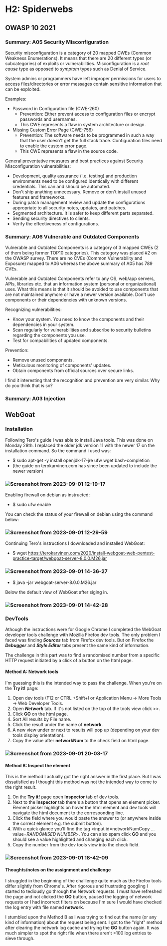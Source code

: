 # H2: Spiderwebs

## OWASP 10 2021

### Summary: A05 Security Misconfiguration

Security misconfiguration is a category of 20 mapped CWEs (Common Weakness Enumerations). It means that there are 20 different types (or subcategories) of exploits or vulnerabilities.
Misconfiguration is a *root cause* type as opposed to *symptom* types such as Denial of Service.

System admins or programmers have left improper permissions for users to access files/directories or error messages contain sensitive information that can be exploited.

Examples:

- Password in Configuration file (CWE-260)
  - Prevention: Either prevent access to configuration files or encrypt passwords and usernames.
  - This CWE represents a flaw in system architecture or design.
- Missing Custom Error Page (CWE-756)
  - Prevention: The software needs to be programmed in such a way that the user doesn't get the full stack trace. Configuration files need to enable the custom error page.
  - This CWE represents a flaw in the source code.

General preventative measures and best practices against Security Misconfiguration vulnerabilities:

- Development, quality assurance (i.e. testing) and production environments need to be configured identically with different credentials. This can and should be automated.
- Don't ship anything unnecessary. Remove or don't install unused features and frameworks.
- During patch management review and update the configurations appropriate to all security notes, updates, and patches.
- Segmented architecture. It is safer to keep different parts separated.
- Sending security directives to clients.
- Verify the effectiveness of configurations.

### Summary: A06 Vulnerable and Outdated Components

Vulnerable and Outdated Components is a category of 3 mapped CWEs (2 of them being former TOP10 categories).  This category was placed #2 on the OWASP survey. There are no CVEs (Common Vulnerability and Exposure) mapped to A06 whereas the above summary of A05 has 789 CVEs.

Vulnerable and Outdated Components refer to any OS, web/app servers, APIs, libraries etc. that an information system (personal or organizational) uses. What this means is that it should be avoided to use components that are not maintained anymore or have a newer version available. Don't use components or their dependencies with unknown versions.

Recognizing vulnerabilities:

- Know your system. You need to know the components and their dependencies in your system.
- Scan regularly for vulnerabilities and subscribe to security bulletins regarding the components you use.
- Test for compabilities of updated components.

Prevention:

- Remove unused components.
- Meticulous monitoring of components' updates.
- Obtain components from official sources over secure links.

I find it interesting that the recognition and prevention are very similar. Why do you think that is so?

### Summary: A03 Injection

## WebGoat

### Installation

Following Tero's guide I was able to install Java tools. This was done on Monday 28th. I replaced the older jdk version 
11 with the newer 17 on the installation command. So the command i used was:

- $ sudo apt-get -y install openjdk-17-jre ufw wget bash-completion
- (the guide on terokarvinen.com has since been updated to include the newer version)

### ![Screenshot from 2023-09-01 12-19-17](https://github.com/RenneJ/hh-infosec-course/assets/97522117/cc94ae00-cfc4-4c47-887e-17ac58baf9d4)

Enabling firewall on debian as instructed:

- $ sudo ufw enable

You can check the status of your firewall on debian using the command below:

### ![Screenshot from 2023-09-01 12-29-59](https://github.com/RenneJ/hh-infosec-course/assets/97522117/276b29b7-8013-4917-8027-9ff5c53b87e0)

Continuing Tero's instructions I downloaded and installed WebGoat:

- $ wget https://terokarvinen.com/2020/install-webgoat-web-pentest-practice-target/webgoat-server-8.0.0.M26.jar

### ![Screenshot from 2023-09-01 14-36-27](https://github.com/RenneJ/hh-infosec-course/assets/97522117/abb69fc1-6404-4f6e-9007-c4f497bb51f5)

- $ java -jar webgoat-server-8.0.0.M26.jar

Below the default view of WebGoat after siging in.

### ![Screenshot from 2023-09-01 14-42-28](https://github.com/RenneJ/hh-infosec-course/assets/97522117/66b2b9c7-af98-46bb-b86e-b85530003358)

### DevTools

Athough the instructions were for Google Chrome I completed the WebGoat developer tools challenge with Mozilla Firefox dev tools.
The only problem I faced was finding ***Sources*** tab from Firefox dev tools. But on Firefox the ***Debugger*** and ***Style Editor*** tabs present the same kind of information.

The challenge in this part was to find a randomised number from a specific HTTP request initiated by a click of a button on the html page.

#### Method A: Network tools

I'm guessing this is the intended way to pass the challenge. When you're on the **Try it!** page:

1. Open dev tools (F12 or CTRL +Shift+I or Application Menu -> More Tools -> Web Developer Tools.
2. Open ***Network*** tab. If it's not listed on the top of the tools view click >>.
3. Click **GO** on the html page.
4. Sort All results by File name.
5. Click the result under the name of **network**.
6. A new view under or next to results will pop up (depending on your dev tools display orientation).
7. Copy the value after **networkNum** to the check field on html page.

### ![Screenshot from 2023-09-01 20-03-17](https://github.com/RenneJ/hh-infosec-course/assets/97522117/912f4897-df38-4de1-b61c-ddf9afb06e98)

#### Method B: Inspect the element

This is the method I actually got the right answer in the first place. But I was dissatisfied as I thought this method was not the intended way to come to the right result.

1. On the **Try it!** page open **Inspector** tab of dev tools.
2. Next to the **Inspector** tab there's a button that opens an element picker. Element picker highlights on hover the html element and dev tools will navigate the html document to the corresponding line.
3. Click the field where you would paste the answer to (or anywhere inside the correct element e.g. the submit button).
4. With a quick glance you'll find the tag <input id=networkNumCopy ... value=*RANDOMISED NUMBER*>. You can also spam click **GO** and you should see a value highlighted and changing each click.
5. Copy the number from the dev tools view into the check field.

### ![Screenshot from 2023-09-01 18-42-09](https://github.com/RenneJ/hh-infosec-course/assets/97522117/b49e5190-8504-4aee-9e6b-6663c91b732e)

#### Thoughts/notes on the assignment and challenge

I struggled in the beginning of the challlenge quite much as the Firefox tools differ slightly from Chrome's. After rigorous and frustrating googling I started to tediously go through the Network requests. I must have refreshed the page and not clicked the **GO** button, paused the logging of network requests or I had incorrect filters on because I'm sure I would have checked the log entry with file named **network**.

I stumbled upon the Method B as I was trying to find out the name (or any kind of information) about the request being sent. I got to the "right" method after clearing the network log cache and trying the **GO** button again. It was much simpler to spot the right file when there aren't >100 log entries to sieve through.
